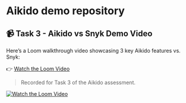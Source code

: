 # Aikido demo repository

## 📹 Task 3 - Aikido vs Snyk Demo Video

Here’s a Loom walkthrough video showcasing 3 key Aikido features vs. Snyk:

👉 [Watch the Loom Video](https://www.loom.com/share/7d056e6c449f4756bb333b398f8b6684?sid=f3a2982c-acdf-4c2d-8a3f-9f68131f75db)

> Recorded for Task 3 of the Aikido assessment.

[![Watch the Loom Video](https://cdn.loom.com/sessions/thumbnails/7d056e6c449f4756bb333b398f8b6684-with-play.gif)](https://www.loom.com/share/7d056e6c449f4756bb333b398f8b6684?sid=f3a2982c-acdf-4c2d-8a3f-9f68131f75db)
